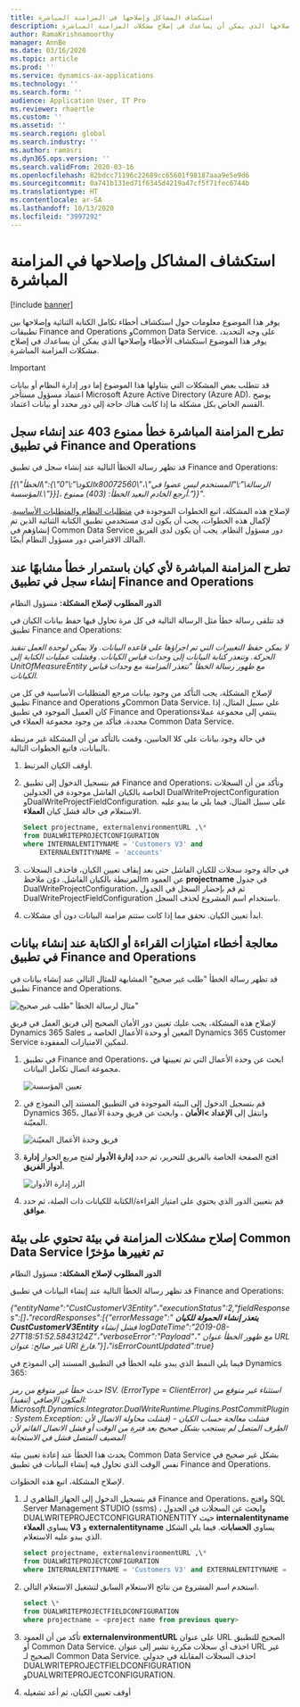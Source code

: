 ```yaml
---
title: استكشاف المشاكل وإصلاحها في المزامنة المباشرة
description: يوفر هذا الموضوع استكشاف الأخطاء وإصلاحها الذي يمكن أن يساعدك في إصلاح مشكلات المزامنة المباشرة.
author: RamaKrishnamoorthy
manager: AnnBe
ms.date: 03/16/2020
ms.topic: article
ms.prod: ''
ms.service: dynamics-ax-applications
ms.technology: ''
ms.search.form: ''
audience: Application User, IT Pro
ms.reviewer: rhaertle
ms.custom: ''
ms.assetid: ''
ms.search.region: global
ms.search.industry: ''
ms.author: ramasri
ms.dyn365.ops.version: ''
ms.search.validFrom: 2020-03-16
ms.openlocfilehash: 82bdcc71196c22689cc65601f98187aaa9e5e9d6
ms.sourcegitcommit: 0a741b131ed71f6345d4219a47cf5f71fec6744b
ms.translationtype: HT
ms.contentlocale: ar-SA
ms.lasthandoff: 10/13/2020
ms.locfileid: "3997292"
---
```

# <a name="troubleshoot-live-synchronization-issues"></a>استكشاف المشاكل وإصلاحها في المزامنة المباشرة

[!include [banner](../../includes/banner.md)]



يوفر هذا الموضوع معلومات حول استكشاف أخطاء تكامل الكتابة الثنائية وإصلاحها بين تطبيقات Finance and Operations وCommon Data Service. على وجه التحديد، يوفر هذا الموضوع استكشاف الأخطاء وإصلاحها الذي يمكن أن يساعدك في إصلاح مشكلات المزامنة المباشرة.

> [!IMPORTANT]
> قد تتطلب بعض المشكلات التي يتناولها هذا الموضوع إما دور إدارة النظام أو بيانات اعتماد مسؤول مستأجر  Microsoft Azure Active Directory (Azure AD). يوضح القسم الخاص بكل مشكلة ما إذا كانت هناك حاجة إلى دور محدد أو بيانات اعتماد.

## <a name="live-synchronization-throws-a-403-forbidden-error-when-you-create-a-record-in-a-finance-and-operations-app"></a>تطرح المزامنة المباشرة خطأ ممنوع 403 عند إنشاء سجل في تطبيق Finance and Operations

قد تظهر رسالة الخطأ التالية عند إنشاء سجل في تطبيق Finance and Operations:

*\[{\\"الخطأ\\":{\\"الكود\\":\\"0x80072560\\"،\\"الرسالة\\":\\"المستخدم ليس عضوا في المؤسسة.\\"}}\]، أرجع الخادم البعيد الخطأ: (403) ممنوع."}}".*

لإصلاح هذه المشكلة، اتبع الخطوات الموجودة في [متطلبات النظام والمتطلبات الأساسية](requirements-and-prerequisites.md). لإكمال هذه الخطوات، يجب أن يكون لدى مستخدمي تطبيق الكتابة الثنائية الذين تم إنشاؤهم في Common Data Service دور مسؤول النظام. يجب أن يكون لدى الفريق المالك الافتراضي دور مسؤول النظام أيضًا.

## <a name="live-synchronization-for-any-entity-consistently-throws-a-similar-error-when-you-create-a-record-in-a-finance-and-operations-app"></a>تطرح المزامنة المباشرة لأي كيان باستمرار خطأ مشابهًا عند إنشاء سجل في تطبيق Finance and Operations

**الدور المطلوب لإصلاح المشكلة:** مسؤول النظام

قد تتلقى رسالة خطأ مثل الرسالة التالية في كل مرة تحاول فيها حفظ بيانات الكيان في تطبيق Finance and Operations:

*لا يمكن حفظ التغييرات التي تم اجراؤها علي قاعده البيانات. ولا يمكن لوحدة العمل تنفيذ الحركة. وتتعذر كتابة البيانات إلى وحدات قياس الكيانات. وفشلت عمليات الكتابة إلى UnitOfMeasureEntity مع ظهور رسالة الخطأ "تتعذر المزامنة مع وحدات قياس الكيانات.*

لإصلاح المشكلة، يجب التأكد من وجود بيانات مرجع المتطلبات الأساسية في كل من تطبيق Finance and Operations وCommon Data Service. علي سبيل المثال، إذا كان العميل الموجود في تطبيق Finance and Operationsينتمي إلى مجموعة عملاء محددة، فتأكد من وجود مجموعة العملاء في Common Data Service.

في حالة وجود بيانات على كلا الجانبين، وقمت بالتأكد من أن المشكلة غير مرتبطة بالبيانات، فاتبع الخطوات التالية.

1. أوقف الكيان المرتبط.
2. قم بتسجيل الدخول إلى تطبيق Finance and Operations، وتأكد من أن السجلات الخاصة بالكيان الفاشل موجودة في الجدولين DualWriteProjectConfiguration وDualWriteProjectFieldConfiguration. على سبيل المثال، فيما يلي ما يبدو عليه الاستعلام في حالة فشل كيان **العملاء**.

    ```sql
    Select projectname, externalenvironmentURL ,\* 
    from DUALWRITEPROJECTCONFIGURATION 
    where INTERNALENTITYNAME = 'Customers V3' and
        EXTERNALENTITYNAME = 'accounts' 
    ```

3. في حالة وجود سجلات للكيان الفاشل حتى بعد إيقاف تعيين الكيان، فاحذف السجلات المرتبطة بالكيان الفاشل. دوّن ملاحظm عن العمود **projectname** في جدول DualWriteProjectConfiguration، ثم قم بإحضار السجل في الجدول DualWriteProjectFieldConfiguration باستخدام اسم المشروع لحذف السجل.
4. ابدأ تعيين الكيان. تحقق مما إذا كانت ستتم مزامنة البيانات دون أي مشكلات.

## <a name="handle-read-or-write-privilege-errors-when-you-create-data-in-a-finance-and-operations-app"></a>معالجة أخطاء امتيازات القراءة أو الكتابة عند إنشاء بيانات في تطبيق Finance and Operations

قد تظهر رسالة الخطأ "طلب غير صحيح" المشابهة للمثال التالي عند إنشاء بيانات في تطبيق Finance and Operations.

![مثال لرسالة الخطأ "طلب غير صحيح"](media/error_record_id_source.png)

لإصلاح هذه المشكلة، يجب عليك تعيين دور الأمان الصحيح إلى فريق العمل في فريق Dynamics 365 Sales المعين أو وحدة الأعمال الخاصة بـ Dynamics 365 Customer Service لتمكين الامتيازات المفقودة.

1. في تطبيق Finance and Operations، ابحث عن وحدة الأعمال التي تم تعيينها في مجموعة اتصال تكامل البيانات.

    ![تعيين المؤسسة](media/mapped_business_unit.png)

2. قم بتسجيل الدخول إلى البيئة الموجودة في التطبيق المستند إلى النموذج في Dynamics 365، وانتقل إلى **الإعداد \>الأمان** ، وابحث عن فريق وحدة الأعمال المعيّنة.

    ![فريق وحدة الأعمال المعيّنة](media/setting_security_page.png)

3. افتح الصفحة الخاصة بالفريق للتحرير، ثم حدد **إدارة الأدوار** لفتح مربع الحوار **إدارة أدوار الفريق**.

    ![الزر إدارة الأدوار](media/manage_team_roles.png)

4. قم بتعيين الدور الذي يحتوي على امتياز القراءة/الكتابة للكيانات ذات الصلة، ثم حدد **موافق**.

## <a name="fix-synchronization-issues-in-an-environment-that-has-a-recently-changed-common-data-service-environment"></a>إصلاح مشكلات المزامنة في بيئة تحتوي على بيئة Common Data Service تم تغييرها مؤخرًا

**الدور المطلوب لإصلاح المشكلة:** مسؤول النظام

قد تظهر رسالة الخطأ التالية عند إنشاء البيانات في تطبيق Finance and Operations:

*{"entityName":"CustCustomerV3Entity"،"executionStatus":2,"fieldResponses":\[\]،"recordResponses":\[{"errorMessage":" **يتعذر إنشاء الحمولة للكيان CustCustomerV3Entity** فشل إنشاء logDateTime":"2019-08-27T18:51:52.5843124Z"،"verboseError":"Payload"،" مع ظهور الخطأ عنوان URL غير صالح: عنوان URI فارغ."}\]،"isErrorCountUpdated":true}*

فيما يلي النمط الذي يبدو عليه الخطأ في التطبيق المستند إلى النموذج في Dynamics 365:

*حدث خطأ غير متوقع من رمز ISV. (ErrorType = ClientError) استثناء غير متوقع من المكون الإضافي (تنفيذ): Microsoft.Dynamics.Integrator.DualWriteRuntime.Plugins.PostCommitPlugin: System.Exception: فشلت معالجة حساب الكيان - (فشلت محاولة الاتصال لأن الطرف المتصل لم يستجب بشكل صحيح بعد فترة من الوقت أو فشل الاتصال القائم لأن المضيف المتصل فشل في الاستجابة*

يحدث هذا الخطأ عند إعادة تعيين بيئة Common Data Service بشكل غير صحيح في نفس الوقت الذي تحاول فيه إنشاء البيانات في تطبيق Finance and Operations.

لإصلاح المشكلة، اتبع هذه الخطوات.

1. قم بتسجيل الدخول إلى الجهاز الظاهري لـ Finance and Operations، وافتح SQL Server Management STUDIO (ssms) ، وابحث عن السجلات في الجدول DUALWRITEPROJECTCONFIGURATIONENTITY حيث **internalentityname** يساوي **العملاء V3** و **externalentityname** يساوي **الحسابات**. فيما يلي الشكل الذي يبدو عليه الاستعلام.

    ```sql
    select projectname, externalenvironmentURL ,\* 
    from DUALWRITEPROJECTCONFIGURATION 
    where INTERNALENTITYNAME = 'Customers V3' and EXTERNALENTITYNAME = 'accounts'
    ```

2. استخدم اسم المشروع من نتائج الاستعلام السابق لتشغيل الاستعلام التالي.

    ```sql
    select \* 
    from DUALWRITEPROJECTFIELDCONFIGURATION 
    where projectname = <project name from previous query>
    ```

3. تأكد من أن العمود **externalenvironmentURL** على عنوان URL الصحيح للتطبيق أو Common Data Service. احذف أي سجلات مكررة تشير إلى عنوان URL غير الصحيح لـ Common Data Service. احذف السجلات المقابلة في جدولي DUALWRITEPROJECTFIELDCONFIGURATION وDUALWRITEPROJECTCONFIGURATION.
4. أوقف تعيين الكيان، ثم أعد تشغيله
